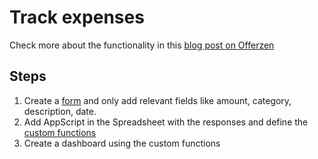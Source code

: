 # Track expenses

Check more about the functionality in this [blog post on Offerzen]()

## Steps

1. Create a [form](https://docs.google.com/forms/u/0/?tgif=d) and only add relevant fields like amount, category, description, date.
2. Add AppScript in the Spreadsheet with the responses and define the [custom functions](./track-expenses.js)
3. Create a dashboard using the custom functions

